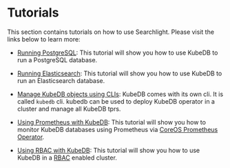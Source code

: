 # Tutorials

This section contains tutorials on how to use Searchlight. Please visit the links below to learn more:

 - [Running PostgreSQL](/docs/tutorials/postgres.md): This tutorial will show you how to use KubeDB to run a PostgreSQL database.

 - [Running Elasticsearch](/docs/tutorials/elasticsearch.md): This tutorial will show you how to use KubeDB to run an Elasticsearch database.

 - [Manage KubeDB objects using CLIs](/docs/tutorials/cli.md): KubeDB comes with its own cli. It is called `kubedb` cli. kubedb can be used to deploy KubeDB operator in a cluster and manage all KubeDB tprs.

 - [Using Prometheus with KubeDB](/docs/tutorials/monitoring.md): This tutorial will show you how to monitor KubeDB databases using Prometheus via [CoreOS Prometheus Operator](https://github.com/coreos/prometheus-operator).
 
 - [Using RBAC with KubeDB](/docs/tutorials/rbac.md): This tutorial will show you how to use KubeDB in a [RBAC](https://kubernetes.io/docs/admin/authorization/rbac/) enabled cluster.